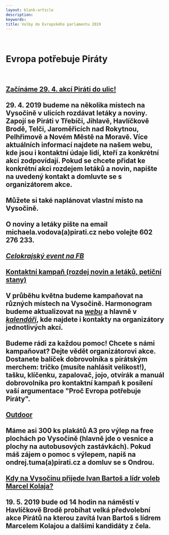 ```yaml
---
layout: blank-article
description: 
keywords: 
title: Volby do Evropského parlamentu 2019
---
```


<div class="pce-hero pce-hero--entry">
    <div class="pce-hero__content">
      <br>
        <h1 class="c-page-title">Evropa potřebuje Piráty</h1><br>
        <h2 class="t-h4-alt">
<b><u>Začínáme 29. 4. akcí Piráti do ulic!</u></b><br><br>
29. 4. 2019 budeme na několika místech na Vysočině v ulicích rozdávat letáky a noviny. Zapojí se Piráti v Třebíči, Jihlavě, Havlíčkově Brodě, Telči, Jaroměřicích nad Rokytnou, Pelhřimově a Novém Městě na Moravě. Více aktuálních informací najdete na našem webu, kde jsou i kontaktní údaje lidí, kteří za konkrétní akci zodpovídají. Pokud se chcete přidat ke konkrétní akci rozdejem letáků a novin, napište na uvedený kontakt a domluvte se s organizátorem akce.<br><br>
Můžete si také naplánovat vlastní místo na Vysočině.<br><br>
O noviny a letáky pište na email michaela.vodova(a)pirati.cz nebo volejte 602 276 233.<br><br>
<u><i><a href="https://www.facebook.com/events/421622075057861/" target="_blank">Celokrajský event na FB</a></i></u><br><br>          
<b><u>Kontaktní kampaň (rozdej novin a letáků, petiční stany)</u></b><br><br>
V průběhu května budeme kampaňovat na různých místech na Vysočině. Harmonogram budeme aktualizovat na <u><i><a href="https://vysocina.pirati.cz/volby-ep/harmonogram/">webu</a></i></u> a hlavně v <u><i><a href="https://calendar.google.com/calendar/embed?src=r26esfjiivuu9temt46dholqhs%40group.calendar.google.com&ctz=Europe%2FPrague" target="_blank">kalendáři</a></i></u>, kde najdete i kontakty na organizátory jednotlivých akcí.<br><br>
Budeme rádi za každou pomoc! Chcete s námi kampaňovat? Dejte vědět organizátorovi akce.<br>
Dostanete balíček dobrovolníka s pirátským merchem: tričko (musíte nahlásit velikost!), tašku, klíčenku, zapalovač, jojo, otvírák a manuál dobrovolníka pro kontaktní kampaň k posílení vaší argumentace "Proč Evropa potřebuje Piráty".<br><br>
<b><u>Outdoor</u></b><br><br>
Máme asi 300 ks plakátů A3 pro výlep na free plochách po Vysočině (hlavně jde o vesnice a plochy na autobusových zastávkách). Pokud máš zájem o pomoc s výlepem, napiš na ondrej.tuma(a)pirati.cz a domluv se s Ondrou.<br><br>
<b><u>Kdy na Vysočinu přijede Ivan Bartoš a lídr voleb Marcel Kolaja?</u></b><br><br>
19. 5. 2019 bude od 14 hodin na náměstí v Havlíčkově Brodě probíhat velká předvolební akce Pirátů na kterou zavítá Ivan Bartoš s lídrem Marcelem Kolajou a dalšími kandidáty z čela.
      </h2>
    </div>
</div>
<br>
<br>
